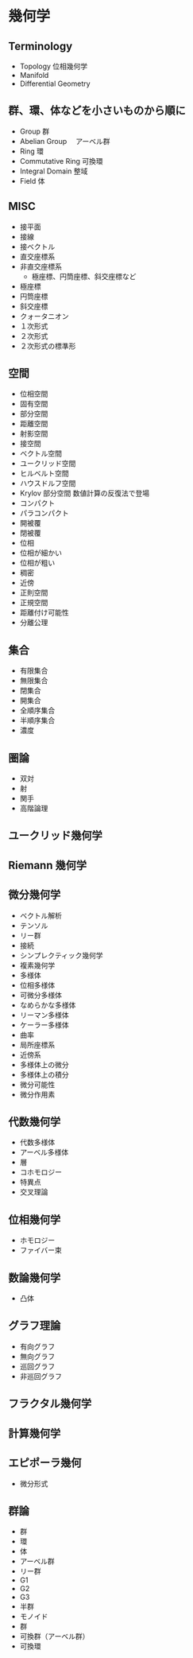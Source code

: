 # 幾何学

## Terminology

- Topology 位相幾何学
- Manifold
- Differential Geometry

## 群、環、体などを小さいものから順に

- Group 群
- Abelian Group 　アーベル群
- Ring 環
- Commutative Ring 可換環
- Integral Domain 整域
- Field 体

## MISC

- 接平面
- 接線
- 接ベクトル
- 直交座標系
- 非直交座標系
  - 極座標、円筒座標、斜交座標など
- 極座標
- 円筒座標
- 斜交座標
- クォータニオン
- １次形式
- ２次形式
- ２次形式の標準形

## 空間

- 位相空間
- 固有空間
- 部分空間
- 距離空間
- 射影空間
- 接空間
- ベクトル空間
- ユークリッド空間
- ヒルベルト空間
- ハウスドルフ空間
- Krylov 部分空間 数値計算の反復法で登場
- コンパクト
- パラコンパクト
- 開被覆
- 閉被覆
- 位相
- 位相が細かい
- 位相が粗い
- 稠密
- 近傍
- 正則空間
- 正規空間
- 距離付け可能性
- 分離公理

## 集合

- 有限集合
- 無限集合
- 閉集合
- 開集合
- 全順序集合
- 半順序集合
- 濃度

## 圏論

- 双対
- 射
- 関手
- 高階論理

## ユークリッド幾何学

## Riemann 幾何学

## 微分幾何学

- ベクトル解析
- テンソル
- リー群
- 接続
- シンプレクティック幾何学
- 複素幾何学
- 多様体
- 位相多様体
- 可微分多様体
- なめらかな多様体
- リーマン多様体
- ケーラー多様体
- 曲率
- 局所座標系
- 近傍系
- 多様体上の微分
- 多様体上の積分
- 微分可能性
- 微分作用素

## 代数幾何学

- 代数多様体
- アーベル多様体
- 層
- コホモロジー
- 特異点
- 交叉理論

## 位相幾何学

- ホモロジー
- ファイバー束

## 数論幾何学

- 凸体

## グラフ理論

- 有向グラフ
- 無向グラフ
- 巡回グラフ
- 非巡回グラフ

## フラクタル幾何学

## 計算幾何学

## エピポーラ幾何

- 微分形式

## 群論

- 群
- 環
- 体
- アーベル群
- リー群
- G1
- G2
- G3
- 半群
- モノイド
- 群
- 可換群（アーベル群）
- 可換環
